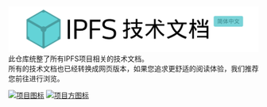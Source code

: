 ![IPFS技术文档标头横幅](ipfs-docs-header.png)
此仓库统整了所有IPFS项目相关的技术文档。  
所有的技术文档也已经转换成网页版本，如果您追求更舒适的阅读体验，我们推荐您前往进行浏览。

[![项目图标](https://img.shields.io/badge/%E9%A1%B9%E7%9B%AE-IPFS-blue)](https://ipfs.io/) 
[![项目方图标](https://img.shields.io/badge/%E9%A1%B9%E7%9B%AE%E6%96%B9-Protocol%20Labs-blue)](https://protocol.ai/)
